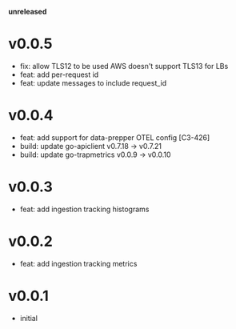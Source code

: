 **unreleased**

# v0.0.5

* fix: allow TLS12 to be used AWS doesn't support TLS13 for LBs
* feat: add per-request id
* feat: update messages to include request_id

# v0.0.4

* feat: add support for data-prepper OTEL config [C3-426]
* build: update go-apiclient v0.7.18 -> v0.7.21
* build: update go-trapmetrics v0.0.9 -> v0.0.10

# v0.0.3

* feat: add ingestion tracking histograms

# v0.0.2

* feat: add ingestion tracking metrics

# v0.0.1

* initial
